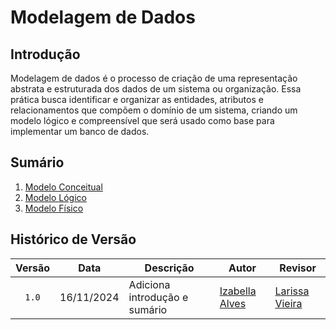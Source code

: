 # Modelagem de Dados

## Introdução

Modelagem de dados é o processo de criação de uma representação abstrata e estruturada dos dados de um sistema ou organização. Essa prática busca identificar e organizar as entidades, atributos e relacionamentos que compõem o domínio de um sistema, criando um modelo lógico e compreensível que será usado como base para implementar um banco de dados.

## Sumário

1. [Modelo Conceitual](https://unbarqdsw2024-2.github.io/2024.2_G10_Recomendacao_Entrega_02/#/modelagem-dados/modelo-conceitual)
2. [Modelo Lógico](https://unbarqdsw2024-2.github.io/2024.2_G10_Recomendacao_Entrega_02/#/modelagem-dados/modelo-logico)
3. [Modelo Físico](https://unbarqdsw2024-2.github.io/2024.2_G10_Recomendacao_Entrega_02/#/modelagem-dados/modelo-fisico)

## Histórico de Versão

| Versão | Data | Descrição | Autor | Revisor |
| :----: | ---- | --------- | ----- | ------- |
| `1.0`  |16/11/2024| Adiciona introdução e sumário | [Izabella Alves](https://github.com/izabellaalves) |[Larissa Vieira](https://github.com/VieiraLaris)  |